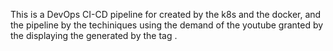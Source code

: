 This is a DevOps CI-CD pipeline for created by the k8s and the docker, and the pipeline by the techiniques using the demand of the 
youtube granted by the displaying the generated by the tag .
